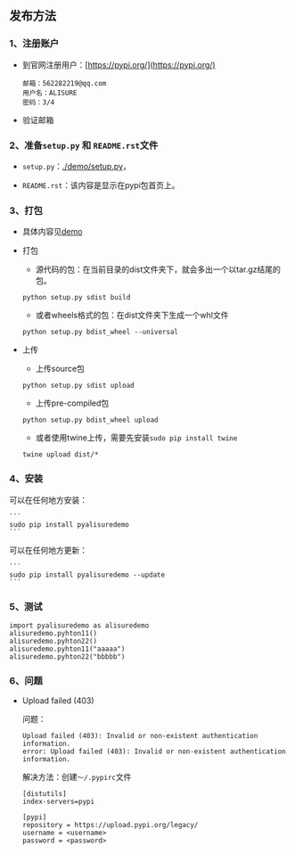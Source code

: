 ## 发布方法


### 1、注册账户

* 到官网注册用户：[https://pypi.org/](https://pypi.org/)

    ```
    邮箱：562282219@qq.com
    用户名：ALISURE
    密码：3/4
    ```

* 验证邮箱



### 2、准备`setup.py` 和 `README.rst`文件

* `setup.py`：[./demo/setup.py](./demo/setup.py)，

* `README.rst`：该内容是显示在pypi包首页上。


### 3、打包

* 具体内容见[demo](./demo/pyalisuredemo)

* 打包

    * 源代码的包：在当前目录的dist文件夹下，就会多出一个以tar.gz结尾的包。
    
    ```
    python setup.py sdist build
    ```
    
    * 或者wheels格式的包：在dist文件夹下生成一个whl文件
    
    ```
    python setup.py bdist_wheel --universal
    ```

* 上传
    
    * 上传source包
    ```
    python setup.py sdist upload
    ```
    
    * 上传pre-compiled包
    ```
    python setup.py bdist_wheel upload
    ```
    
    * 或者使用twine上传，需要先安装`sudo pip install twine`
    ```
    twine upload dist/*
    ```


### 4、安装

可以在任何地方安装：

    ```
    sudo pip install pyalisuredemo
    ```

可以在任何地方更新：

    ```
    sudo pip install pyalisuredemo --update
    ```

### 5、测试

```
import pyalisuredemo as alisuredemo
alisuredemo.pyhton11()
alisuredemo.pyhton22()
alisuredemo.pyhton11("aaaaa")
alisuredemo.pyhton22("bbbbb")
```


### 6、问题

* Upload failed (403)
    
    问题：
    ```
    Upload failed (403): Invalid or non-existent authentication information.
    error: Upload failed (403): Invalid or non-existent authentication information.
    ```
    
    解决方法：创建`～/.pypirc`文件
    ```
    [distutils]
    index-servers=pypi
    
    [pypi]
    repository = https://upload.pypi.org/legacy/
    username = <username>
    password = <password>
    ```
    
